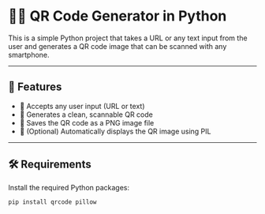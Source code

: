 # 🔗📱 QR Code Generator in Python

This is a simple Python project that takes a URL or any text input from the user and generates a QR code image that can be scanned with any smartphone.

---

## 🚀 Features

- 🔸 Accepts any user input (URL or text)
- 🔸 Generates a clean, scannable QR code
- 🔸 Saves the QR code as a PNG image file
- 🔸 (Optional) Automatically displays the QR image using PIL

---

## 🛠️ Requirements

Install the required Python packages:

```bash
pip install qrcode pillow
